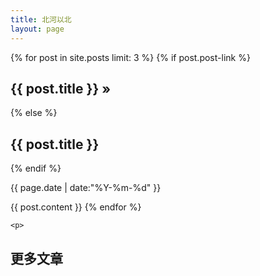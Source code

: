 ```yaml
---
title: 北河以北
layout: page
---
```


<div id="toc">
    {% for post in site.posts limit: 3 %}
        {% if post.post-link %}
        <h2><a href="{{ post.post-link }}" title="External link">{{ post.title }}</a> <a href="{{ post.url }}" title="Permanent link to: '{{ post.title }}'">&raquo;</a></h2>
        {% else %}
        <h2><a href="{{ post.url }}" title="Permanent link to: '{{ post.title }}'">{{ post.title }}</a></h2>
        {% endif %}
        <p id="tip-info">{{ page.date | date:"%Y-%m-%d"  }}</p>
        {{ post.content }}
    {% endfor %}
    
    <p>
   <h2> <a href="{{ site.url }}/archive">更多文章 </a></h2>
    </p>
</div>

